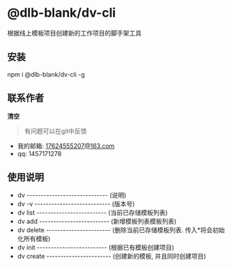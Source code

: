 # @dlb-blank/dv-cli

根据线上模板项目创建新的工作项目的脚手架工具

## 安装
npm i @dlb-blank/dv-cli -g

## 联系作者

**清空**

> 有问题可以在git中反馈

- 我的邮箱: 17624555207@163.com
- qq: 1457171278

## 使用说明

- dv  ----------------------------- (说明)
- dv -v --------------------------- (版本号)
- dv list ------------------------- (当前已存储模板列表)
- dv add  ------------------------- (新增模板列表模板列表)
- dv delete ----------------------- (删除当前已存储模板列表. 传入*将会初始化所有模板)
- dv init ------------------------- (根据已有模板创建项目)
- dv create ----------------------- (创建新的模板, 并且同时创建项目)


